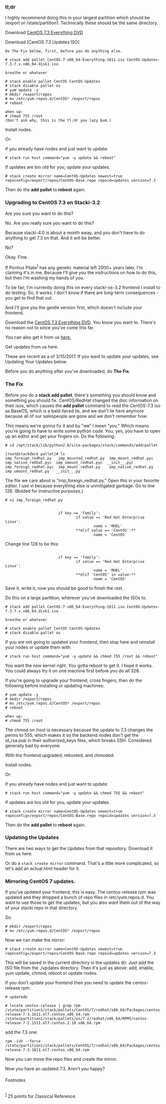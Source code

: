 <h3>tl;dr</h3>
I highly recommend doing this in your largest partition which should be /export or /state/partition1. Technically these should be the same directory.

Download [CentOS 7.3 Everything DVD](http://isoredirect.centos.org/centos/7/isos/x86_64/CentOS-7-x86_64-Everything-1611.iso)

Download [CentOS 7.3 Updates ISO]

```
Do The Fix below, first, before you do anything else.

# stack add pallet CentOS-7-x86_64-Everything-1611.iso CentOS-Updates-7.3-7.x.x86_64.disk1.iso

breathe or whatever

# stack enable pallet CentOS CentOS-Updates
# stack disable pallet os
# yum update -y
# mkdir /export/repos
# mv /etc/yum.repos.d/CentOS* /export/repos
# reboot

when up:
# chmod 755 /root 
(Don't ask why, this is the tl;dr you lazy bum.)
```
Install nodes.

Or:

If you already have nodes and just want to update: 

```
# stack run host command="yum -y update && reboot"
```

If updates are too old for you, update your updates.
```
# stack create mirror name=CentOS-Updates newest=true repoconfig=/export/repos/CentOS-Base.repo repoid=updates version=7.3
```
Then do the **add pallet** to **reboot** again.

<h3>Upgrading to CentOS 7.3 on Stacki-3.2</h3>

Are you sure you want to do this?

No. Are you really sure you want to do this?

Because stacki-4.0 is about a month away, and you don't have to do anything to get 7.3 on that. And it will be better.

No?

Okay. Fine. 

If Pontius Pilate<sup name="a1">[1](#f1)</sup> has any genetic material left 2000+ years later, I'm claiming it's in me. Because I'll give you the instructions on how to do this, but then I'm washing my hands of you.

To be fair, I'm currently doing this on every stacki-os-3.2 frontend I install to do testing. So, it works. I don't know if there are long-term consequences - you get to find that out. 

And I'll give you the gentle version first, which doesn't include your frontend. 

Download the [CentOS 7.3 Everything DVD](http://isoredirect.centos.org/centos/7/isos/x86_64/CentOS-7-x86_64-Everything-1611.iso). You know you want to. There's no reason not to since you've come this far.

You can also get it from us [here.](https://s3.amazonaws.com/stacki/public/os/centos/7/CentOS-7-x86_64-Everything-1611.iso)

Get updates from us here.

These are recent as a of 3/15/2017. If you want to update your updates, see Updating Your Updates below.

Before you do anything after you've downloaded, do **The Fix**.

<h3>The Fix</h3>
Before you do a <b>stack add pallet</b>, there's something you should know and something you should fix. CentOS/RedHat changed the disc information on their isos, which causes the <b>add pallet</b> command to read the CentOS-7.3 iso as BaseOS, which is a bald-faced lie, and we don't lie here anymore because all of our salespeople are gone and we don't remember how. 

This means we're gonna fix it and by "we" I mean "you." Which means you're going to have to write some python code. You, yes, you have to open up an editor and get your fingers on. Do the following:

```
# cd /opt/stack/lib/python2.6/site-packages/stack/commands/add/pallet

[root@stackdock pallet]# ls
imp_foreign_redhat.py   imp_mounted_redhat.py  imp_mount_redhat.pyc  imp_native_redhat.pyc  imp_umount_redhat.pyc  __init__.pyc
imp_foreign_redhat.pyc  imp_mount_redhat.py    imp_native_redhat.py  imp_umount_redhat.py   __init__.py

```

The file we care about is "imp_foreign_redhat.py." Open this in your favorite editor. I use vi because everything else is unmitigated garbage. Go to line 128. (Bolded for instructive purposes.)

```
# vi imp_foreign_redhat.py


                        if key == 'family':
                                if value == 'Red Hat Enterprise Linux':
                                        name = 'RHEL'
                                **elif value == 'CentOS':**
                                        name = 'CentOS'
```

Change line 128 to be this:

```

                        if key == 'family':
                                if value == 'Red Hat Enterprise Linux':
                                        name = 'RHEL'
                                **elif 'CentOS' in value:**
                                        name = 'CentOS'
```

Save it, write it, now you should be good to finish the rest. 

Do this on a large partition, wherever you've downloaded the ISOs to.

```
# stack add pallet CentOS-7-x86_64-Everything-1611.iso CentOS-Updates-7.3-7.x.x86_64.disk1.iso

breathe or whatever

# stack enable pallet CentOS CentOS-Updates
# stack disable pallet os
```

If you are not going to updated your frontend, then stop here and reinstall your nodes or update them with:

```
# stack run host command="yum -y update && chmod 755 /root && reboot"
```
You want the new kernel right. You gotta reboot to get it. I hope it works. You could always try it on one machine first before you do all 328.

If you're going to upgrade your frontend, cross fingers, then do the following before installing or updating machines:

```
# yum update -y
# mkdir /export/repos
# mv /etc/yum.repos.d/CentOS* /export/repos
# reboot

when up:
# chmod 755 /root 
```

The chmod on /root is necessary because the update to 7.3 changes the perms to 555, which makes it so the backend nodes don't get the id_rsa.pub in their authorized_keys files, which breaks SSH. Considered generally bad by everyone.

With the frontend upgraded, rebooted, and chmoded:

Install nodes.

Or:

If you already have nodes and just want to update: 

```
# stack run host command="yum -y update && chmod 755 && reboot"
```

If updates are too old for you, update your updates.
```
# stack create mirror name=CentOS-Updates newest=true repoconfig=/export/repos/CentOS-Base.repo repoid=updates version=7.3
```
Then do the **add pallet** to **reboot** again.


<h3>Updating the Updates</h3>
There are two ways to get the Updates from that repository. Download it from us here.

Or do a ```stack create mirror``` command. That's a little more complicated, so let's add an actual html header for it.

<h3>Mirroring CentOS 7 updates.</h3>

If you've updated your frontend, this is easy. The centos-release rpm was updated and they dropped a bunch of repo files in /etc/yum.repos.d. You want to use those to get the updates, but you also want them out of the way of your stacki.repo in that directory.

So:
```
# mkdir /export/repos
# mv /etc/yum.repos.d/CentOS* /export/repos
```
Now we can make the mirror:
```
# stack create mirror name=CentOS-Updates newest=true repoconfig=/export/repos/CentOS-Base.repo repoid=updates version=7.3
```
This will be saved in the current directory in the updates dir. Just add the ISO file from the ./updates directory. Then it's just as above: add, enable, yum update, chmod, reboot or update nodes.

If you don't update your frontend then you need to update the centos-release rpm.

```
# updatedb

# locate centos-release | grep rpm
/state/partition1/stack/pallets/CentOS/7/redhat/x86_64/Packages/centos-release-7-3.1611.el7.centos.x86_64.rpm
/state/partition1/stack/pallets/os/7.2/redhat/x86_64/RPMS/centos-release-7-2.1511.el7.centos.2.10.x86_64.rpm
```

add the 7.3 one:

```
rpm -ivh --force /state/partition1/stack/pallets/CentOS/7/redhat/x86_64/Packages/centos-release-7-3.1611.el7.centos.x86_64.rpm
```

Now you can move the repo files and create the mirror.

Now you have an updated 7.3. Aren't you happy?

<h6>Footnotes</h6>

<sup name="f1">[1](#a1)</sup> 25 points for Classical Reference.